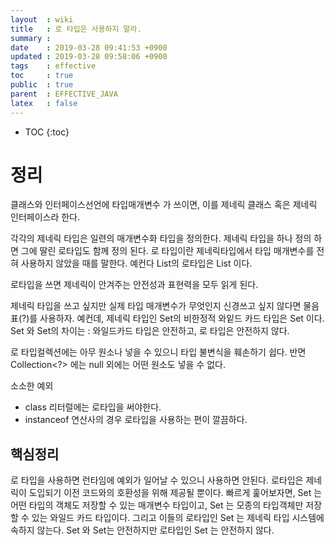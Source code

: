 ```yaml
---
layout  : wiki
title   : 로 타입은 사용하지 말라.
summary : 
date    : 2019-03-28 09:41:53 +0900
updated : 2019-03-28 09:58:06 +0900
tags    : effective
toc     : true
public  : true
parent  : EFFECTIVE_JAVA
latex   : false
---
```

* TOC
{:toc}

# 정리
클래스와 인터페이스선언에 타입매개변수 가 쓰이면, 이를 제네릭 클래스 혹은 제네릭 인터페이스라 한다.

각각의 제네릭 타입은 일련의 매개변수화 타입을 정의한다.
제네릭 타입을 하나 정의 하면 그에 딸린 로타입도 함께 정의 된다. 
로 타입이란 제네릭타입에서 타입 매개변수를 전혀 사용하지 않았을 때를 말한다. 예컨다 List<E>의 로타입은 List  이다.

로타입을 쓰면 제네릭이 안겨주는 안전성과 표현력을 모두 읽게 된다.

제네릭 타입을 쓰고 싶지만 실제 타입 매개변수가 무엇인지 신경쓰고 싶지 않다면 물음표(?)를 사용하자.
예컨데, 제네릭 타입인 Set<E>의 비한정적 와잍드 카드 타입은 Set<?> 이다.
Set<?> 와 Set의 차이는 : 와일드카드 타입은 안전하고, 로 타입은 안전하지 않다.

로 타입컬렉션에는 아무 원소나 넣을 수 있으니 타입 불변식을 훼손하기 쉽다.
반면 Collection<?> 에는 null 외에는 어떤 원소도 넣을 수 없다.

소소한 예외
- class 리터럴에는 로타입을 써야한다.
- instanceof 연산사의 경우 로타입을 사용하는 편이 깔끔하다.

## 핵심정리
로 타입을 사용하면 런타임에 예외가 일어날 수 있으니 사용하면 안된다.
로타입은 제네릭이 도입되기 이전 코드와의 호환성을 위해 제공될 뿐이다.
빠르게 훑어보자면, Set<Object> 는 어떤 타입의 객체도 저장할 수 있는 매개변수 타입이고, Set<?> 는 모종의 타입객체만 저장할 수 있는 와일드 카드 타입이다.
그리고 이들의 로타입인 Set 는 제네릭 타입 시스템에 속하지 않는다.
Set<Object> 와 Set<?>는 안전하지만 로타입인 Set 는 안전하지 않다.

